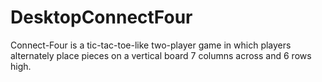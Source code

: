 # DesktopConnectFour

Connect-Four is a tic-tac-toe-like two-player game in which players alternately place pieces on a vertical board 7 columns across and 6 rows high.
